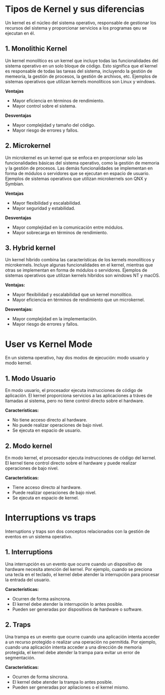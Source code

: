 # Tipos de Kernel y sus diferencias

Un kernel es el núcleo del sistema operativo, responsable de gestionar los recursos del sistema y proporcionar servicios a los programas qeu se ejecutan en él.

## 1. Monolithic Kernel

Un kernel monolítico es un kernel que incluye todas las funcionalidades del sistema operativo en un solo bloque de código. Esto significa que el kernel es responsable de todas las tareas del sistema, incluyendo la gestión de memeoria, la gestión de procesos, la gestión de archivos, etc.
Ejemplos de sistemas operativos que utilizan kernels monolíticos son Linux y windows.

**Ventajas**
- Mayor eficiencia en términos de rendimiento.
- Mayor control sobre el sistema.

**Desventajas**
- Mayor complejidad y tamaño del código.
- Mayor riesgo de errores y fallos.

## 2. Microkernel

Un microkernel es un kernel que se enfoca en proporcionar solo las funcionalidades básicas del sistema operativo, como la gestión de memoria y la gestión de procesos. Las demás funcionalidades se implementan en forma de módulos o servidores que se ejecutan en espacio de usuario.
Ejemplos de sistemas operativos que utilizan microkernels son QNX y Symbian.

**Ventajas**
- Mayor flexibilidad y escalabilidad.
- Mayor seguridad y estabilidad.

**Desventajas**
- Mayor complejidad en la comunicación entre módulos.
- Mayor sobrecarga en términos de rendimiento.

## 3. Hybrid kernel

Un kernel híbrido combina las características de los kernels monolíticos y microkernels. Incluye algunas funcionalidades en el kernel, mientras que otras se implementan en forma de módulos o servidores.
Ejemplos de sistemas operativos que utilizan kernels híbridos son windows NT y macOS.

**Ventajas:**
- Mayor flexibilidad y escalabilidad que un kernel monolítico.
- Mayor eficiencia en términos de rendimiento que un microkernel.

**Desventajas:**
- Mayor complejidad en la implementación.
- Mayor riesgo de errores y fallos.

# User vs Kernel Mode

En un sistema operativo, hay dos modos de ejecución: modo usuario y modo kernel.

## 1. Modo Usuario

En modo usuario, el procesador ejecuta instrucciones de código de aplicación. El kernel proporciona servicios a las aplicaciones a tráves de llamadas al sistema, pero no tiene control directo sobre el hardware.

**Características:**
- No tiene acceso directo al hardware.
- No puede realizar operaciones de bajo nivel.
- Se ejecuta en espacio de usuario.

## 2. Modo kernel

En modo kernel, el procesador ejecuta instrucciones de código del kernel. El kernel tiene control directo sobre el hardware y puede realizar operaciones de bajo nivel.

**Características:**
- Tiene acceso directo al hardware.
- Puede realizar operaciones de bajo nivel.
- Se ejecuta en espacio de kernel.

# Interruptions vs traps

Interruptions y traps son dos conceptos relacionados con la gestión de eventos en un sistema operativo.

## 1. Interruptions

Una interrupción es un evento que ocurre cuando un dispositivo de hardware necesita atención del kernel. Por ejemplo, cuando se preciona una tecla en el teclado, el kernel debe atender la interrupción para procesar la entrada del usuario.

**Características:**
- Ocurren de forma asíncrona.
- El kernel debe atender la interrupción lo antes posible.
- Pueden ser generadas por dispositivos de hardware o software.

## 2. Traps

Una trampa es un evento que ocurre cuando una aplicación intenta acceder a un recurso protegido o realizar una operación no permitida. Por ejemplo, cuando una aplicación intenta acceder a una dirección de memoria protegida, el kernel debe atender la trampa para evitar un error de segmentación.

**Características:**
- Ocurren de forma síncrona.
- El kernel debe atender la trampa lo antes posible.
- Pueden ser generadas por apliaciones o el kernel mismo.
